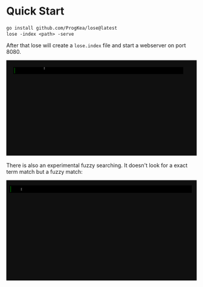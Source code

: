# Quick Start

``` shell
go install github.com/ProgKea/lose@latest
lose -index <path> -serve
```

After that lose will create a `lose.index` file and start a webserver on port 8080.

![lose demo](lose_demo.gif "lose demo")

There is also an experimental fuzzy searching. It doesn't look for a exact term match but a fuzzy match:

![fuzzy lose demo](fzy_lose_demo.gif "fuzzy lose demo")
